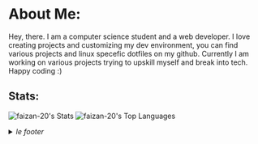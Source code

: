 # About Me:
Hey, there. I am a computer science student and a web developer. I love creating projects and customizing my dev environment, you can find various projects and linux specefic dotfiles on my github. Currently I am working on various projects trying to upskill myself and break into tech. Happy coding :)


## Stats:
![faizan-20's Stats](https://github-readme-stats.vercel.app/api?username=faizan-20&theme=tokyonight&show_icons=true&hide_border=true&count_private=true)
![faizan-20's Top Languages](https://github-readme-stats.vercel.app/api/top-langs/?username=faizan-20&theme=tokyonight&show_icons=true&hide_border=true&layout=compact)


<details>
  <summary><i>le footer</i></summary>
  
   *Discord* > coolpit20 <br/>
   *Github* > well <br/>
   *Mail* > faizan.20a [at] gmail.com <br/>
   *X* > @faizan5567
  
</details>
